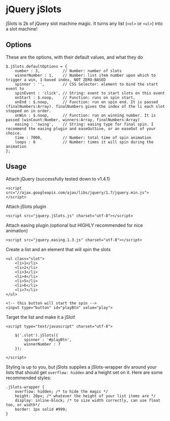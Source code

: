 # jQuery jSlots

jSlots is 2k of jQuery slot machine magic. It turns any list (`<ol>` or `<ul>`) into a slot machine!

## Options

These are the options, with their default values, and what they do

    $.jSlots.defaultOptions = {
        number : 3,          // Number: number of slots
        winnerNumber : 1,    // Number: list item number upon which to trigger a win, 1-based index, NOT ZERO-BASED
        spinner : '',        // CSS Selector: element to bind the start event to
        spinEvent : 'click', // String: event to start slots on this event
        onStart : $.noop,    // Function: runs on spin start,
        onEnd : $.noop,      // Function: run on spin end. It is passed (finalNumbers:Array). finalNumbers gives the index of the li each slot stopped on in order.
        onWin : $.noop,      // Function: run on winning number. It is passed (winCount:Number, winners:Array, finalNumbers:Array)
        easing : 'swing',    // String: easing type for final spin. I recommend the easing plugin and easeOutSine, or an easeOut of your choice.
        time : 7000,         // Number: total time of spin animation
        loops : 6            // Number: times it will spin during the animation
    };
    
## Usage 

Attach jQuery (successfully tested down to v1.4.1)

    <script src="//ajax.googleapis.com/ajax/libs/jquery/1.7/jquery.min.js"></script>
    
Attach jSlots plugin

    <script src="jquery.jSlots.js" charset="utf-8"></script>
    
Attach easing plugin (optional but HIGHLY recommended for nice animation)

    <script src="jquery.easing.1.3.js" charset="utf-8"></script>
    
Create a list and an element that will spin the slots

    <ul class="slot">
        <li>1</li>
        <li>2</li>
        <li>3</li>
        <li>4</li>
        <li>5</li>
        <li>6</li>
        <li>7</li>
    </ul>
    
    <!-- this button will start the spin -->
    <input type="button" id="playBtn" value="play">

Target the list and make it a jSlot!
    
    <script type="text/javascript" charset="utf-8">
        
        $('.slot').jSlots({
            spinner : '#playBtn',
            winnerNumber : 7
        });
        
    </script>
    
Styling is up to you, but jSlots supplies a jSlots-wrapper div around your lists that should get `overflow: hidden` and a height set on it. Here are some recommended styles:

    .jSlots-wrapper {
        overflow: hidden; /* to hide the magic */
        height: 20px; /* whatever the height of your list items are */
        display: inline-block; /* to size width correctly, can use float too, or width*/
        border: 1px solid #999;
    }
